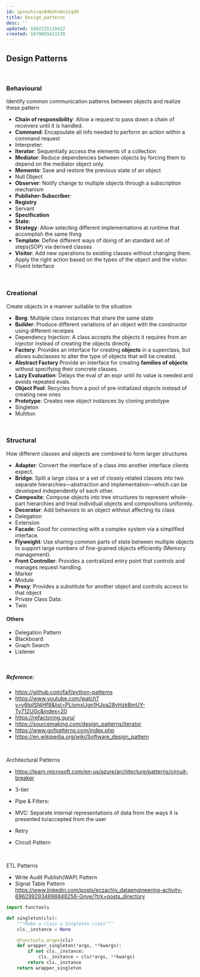 ```yaml
---
id: 1pxovhicqv04bdtn6n3iqd9
title: Design_patterns
desc: ''
updated: 1692225118422
created: 1679865621530
---
```



## Design Patterns
<br>


### Behavioural  
Identify common communication patterns between objects and realize these pattern

- **Chain of responsibility**: Allow a request to pass down a chain of receivers until it is handled.
- **Command**: Encapsulate all info needed to perform an action within a command request
- Interpreter:
- **Iterator**: Sequentially access the elements of a collection
- **Mediator**: Reduce dependencies between objects by forcing them to depend on the mediator object only.
- **Memento**: Save and restore the previous state of an object 
- Null Object
- **Observer**: Notify change to multiple objects through a subscription mechanism
- **Publisher-Subscriber**:
- **Registry**
- Servant
- **Specification**
- **State**: 
- **Strategy**: Allow selecting different implementations at runtime that accomplish the same thing
- **Template**: Define different ways of doing of an standard set of steps(SOP) via derived classes
- **Visitor**:  Add new operations to existing classes without changing them. Apply the right action based on the types of the object and the visitor.
- Fluent Interface

<br>

### Creational
Create objects in a manner suitable to the situation
- **Borg**: Multiple class instances that share the same state
- **Builder**: Produce different variations of an object with the constructor using different receipes
- Dependency Injection: A class accepts the objects it requires from an injector instead of creating the objects directly.
- **Factory**: Provides an interface for creating **objects** in a superclass, but allows subclasses to alter the type of objects that will be created.
- **Abstract Factory** Provide an interface for creating **families of objects** without specifying their concrete classes.
- **Lazy Evaluation**: Delays the eval of an expr until its value is needed and avoids repeated evals.
- **Object Pool**: Recycles from a pool of pre-initialized objects instead of creating new ones
- **Prototype**: Creates new object instances by cloning prototype
- Singleton
- Multiton

<br>

### Structural
How different classes and objects are combined to form larger structures
- **Adapter**: Convert the interface of a class into another interface clients expect.
- **Bridge**: Split a large class or a set of closely related classes into two separate hierarchies—abstraction and implementation—which can be developed independently of each other.
- **Composite**: Compose objects into tree structures to represent whole-part hierarchies and treat individual objects and compositions uniformly.
- **Decorator**: Add behaviors to an object without affecting its class
- Delegation
- Extension
- **Facade**: Good for connecting with a complex system via a simplified interface.
- **Flyweight**: Use sharing common parts of state between multiple objects to support large numbers of fine-grained objects efficiently (Memory management).
- **Front Controller**: Provides a centralized entry point that controls and manages request handling.
- Marker
- Module
- **Proxy**: Provides a substitute for another object and controls access to that object
- Private Class Data:
- Twin
  
#### Others
- Delegation Pattern
- Blackboard
- Graph Search
- Listener
<br>

##### Reference:
- https://github.com/faif/python-patterns
- https://www.youtube.com/watch?v=v6tpISNjHf8&list=PLlsmxlJgn1HJpa28yHzkBmUY-Ty71ZUGc&index=20
- https://refactoring.guru/
- https://sourcemaking.com/design_patterns/iterator
- https://www.gofpatterns.com/index.php
- https://en.wikipedia.org/wiki/Software_design_pattern

<br>

Architectural Patterns
- https://learn.microsoft.com/en-us/azure/architecture/patterns/circuit-breaker



- 3-tier
- Pipe & Filters: 
- MVC: Separate internal representations of data from the ways it is presented to/accepted from the user
- Retry
- Circuit Pattern

<br>


ETL Patterns
- Write Audit Publish(WAP) Pattern
- Signal Table Pattern
https://www.linkedin.com/posts/eczachly_dataengineering-activity-6962992934698848256-Gnye/?trk=posts_directory








```py
import functools

def singleton(cls):
    """Make a class a Singleton class"""
    cls._instance = None

    @functools.wraps(cls)
    def wrapper_singleton(*args, **kwargs):
        if not cls._instance:
            cls._instance = cls(*args, **kwargs)
        return cls._instance
    return wrapper_singleton

```